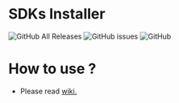 # SDKs Installer
![GitHub All Releases](https://img.shields.io/github/downloads/TobyyThePro/SDKs-Installer/total?style=flat-square)
![GitHub issues](https://img.shields.io/github/issues/TobyyThePro/SDKs-Installer?style=flat-square)
![GitHub](https://img.shields.io/github/license/TobyyThePro/SDKs-Installer?style=flat-square)
# How to use ?
- Please read [wiki.](https://github.com/TobyyTheDev/SDKs_Installer/wiki)
